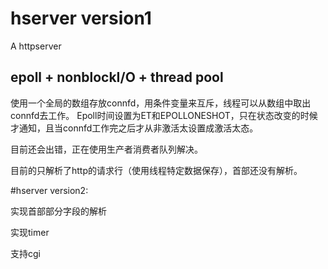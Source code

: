 # hserver version1
A httpserver

## epoll + nonblockI/O + thread pool

使用一个全局的数组存放connfd，用条件变量来互斥，线程可以从数组中取出connfd去工作。
Epoll时间设置为ET和EPOLLONESHOT，只在状态改变的时候才通知，且当connfd工作完之后才从非激活太设置成激活太态。

目前还会出错，正在使用生产者消费者队列解决。

目前的只解析了http的请求行（使用线程特定数据保存），首部还没有解析。

#hserver version2:

实现首部部分字段的解析

实现timer

支持cgi
